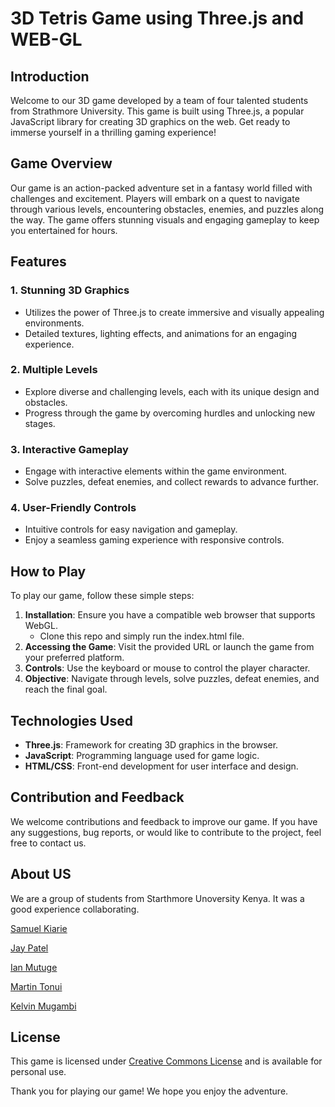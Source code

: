 # 3D Tetris Game using Three.js and WEB-GL

## Introduction

Welcome to our 3D game developed by a team of four talented students from Strathmore University. This game is built using Three.js, a popular JavaScript library for creating 3D graphics on the web. Get ready to immerse yourself in a thrilling gaming experience!

## Game Overview

Our game is an action-packed adventure set in a fantasy world filled with challenges and excitement. Players will embark on a quest to navigate through various levels, encountering obstacles, enemies, and puzzles along the way. The game offers stunning visuals and engaging gameplay to keep you entertained for hours.

## Features

### 1. Stunning 3D Graphics
   - Utilizes the power of Three.js to create immersive and visually appealing environments.
   - Detailed textures, lighting effects, and animations for an engaging experience.

### 2. Multiple Levels
   - Explore diverse and challenging levels, each with its unique design and obstacles.
   - Progress through the game by overcoming hurdles and unlocking new stages.

### 3. Interactive Gameplay
   - Engage with interactive elements within the game environment.
   - Solve puzzles, defeat enemies, and collect rewards to advance further.

### 4. User-Friendly Controls
   - Intuitive controls for easy navigation and gameplay.
   - Enjoy a seamless gaming experience with responsive controls.

## How to Play

To play our game, follow these simple steps:
1. **Installation**: Ensure you have a compatible web browser that supports WebGL.
   - Clone this repo and simply run the index.html file.
2. **Accessing the Game**: Visit the provided URL or launch the game from your preferred platform.
3. **Controls**: Use the keyboard or mouse to control the player character.
4. **Objective**: Navigate through levels, solve puzzles, defeat enemies, and reach the final goal.

## Technologies Used

- **Three.js**: Framework for creating 3D graphics in the browser.
- **JavaScript**: Programming language used for game logic.
- **HTML/CSS**: Front-end development for user interface and design.

## Contribution and Feedback

We welcome contributions and feedback to improve our game. If you have any suggestions, bug reports, or would like to contribute to the project, feel free to contact us.

## About US

We are a group of students from Starthmore Unoversity Kenya. It was a good experience collaborating. 

[Samuel Kiarie](https://github.com/zeussam) 

[Jay Patel](https://github.com/Jay254p)

[Ian Mutuge](https://github.com/Ian-Mutuge)

[Martin Tonui](https://github.com/tonuimartin)

[Kelvin Mugambi](https://github.com/SpirkJuniour)


## License

This game is licensed under [Creative Commons License](https://creativecommons.org/) and is available for personal use.

Thank you for playing our game! We hope you enjoy the adventure.

